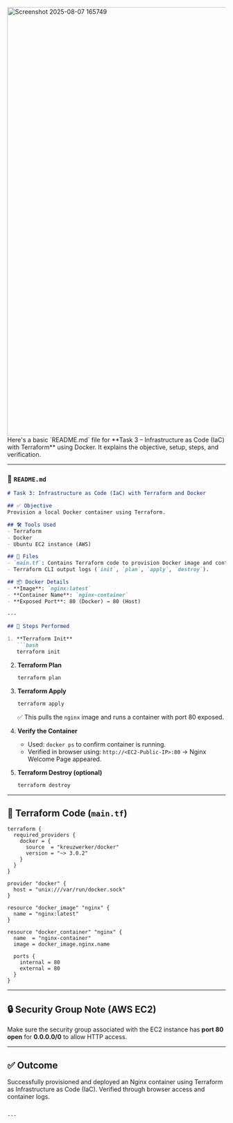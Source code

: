 <img width="1919" height="990" alt="Screenshot 2025-08-07 165749" src="https://github.com/user-attachments/assets/737b0c01-3624-4769-a3dc-b68c94de9368" />
Here's a basic `README.md` file for **Task 3 – Infrastructure as Code (IaC) with Terraform** using Docker. It explains the objective, setup, steps, and verification.

---

### 📄 `README.md`

````markdown
# Task 3: Infrastructure as Code (IaC) with Terraform and Docker

## ✅ Objective
Provision a local Docker container using Terraform.

## 🛠️ Tools Used
- Terraform
- Docker
- Ubuntu EC2 instance (AWS)

## 📁 Files
- `main.tf`: Contains Terraform code to provision Docker image and container.
- Terraform CLI output logs (`init`, `plan`, `apply`, `destroy`).

## 📦 Docker Details
- **Image**: `nginx:latest`
- **Container Name**: `nginx-container`
- **Exposed Port**: 80 (Docker) → 80 (Host)

---

## 🚀 Steps Performed

1. **Terraform Init**
   ```bash
   terraform init
````

2. **Terraform Plan**

   ```bash
   terraform plan
   ```

3. **Terraform Apply**

   ```bash
   terraform apply
   ```

   ✅ This pulls the `nginx` image and runs a container with port 80 exposed.

4. **Verify the Container**

   * Used: `docker ps` to confirm container is running.
   * Verified in browser using: `http://<EC2-Public-IP>:80`
     → Nginx Welcome Page appeared.

5. **Terraform Destroy (optional)**

   ```bash
   terraform destroy
   ```

---

## 📌 Terraform Code (`main.tf`)

```hcl
terraform {
  required_providers {
    docker = {
      source  = "kreuzwerker/docker"
      version = "~> 3.0.2"
    }
  }
}

provider "docker" {
  host = "unix:///var/run/docker.sock"
}

resource "docker_image" "nginx" {
  name = "nginx:latest"
}

resource "docker_container" "nginx" {
  name  = "nginx-container"
  image = docker_image.nginx.name

  ports {
    internal = 80
    external = 80
  }
}
```

---

## 🔒 Security Group Note (AWS EC2)

Make sure the security group associated with the EC2 instance has **port 80 open** for **0.0.0.0/0** to allow HTTP access.

---

## ✅ Outcome

Successfully provisioned and deployed an Nginx container using Terraform as Infrastructure as Code (IaC). Verified through browser access and container logs.

```

---

```
